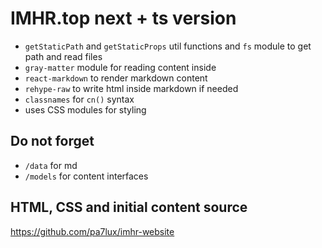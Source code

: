 # IMHR.top next + ts version

- `getStaticPath` and `getStaticProps` util functions and `fs` module to get path and read files
- `gray-matter` module for reading content inside
- `react-markdown` to render markdown content
- `rehype-raw` to write html inside markdown if needed
- `classnames` for `cn()` syntax
- uses CSS modules for styling

## Do not forget

- `/data` for md
- `/models` for content interfaces

## HTML, CSS and initial content source

https://github.com/pa7lux/imhr-website
